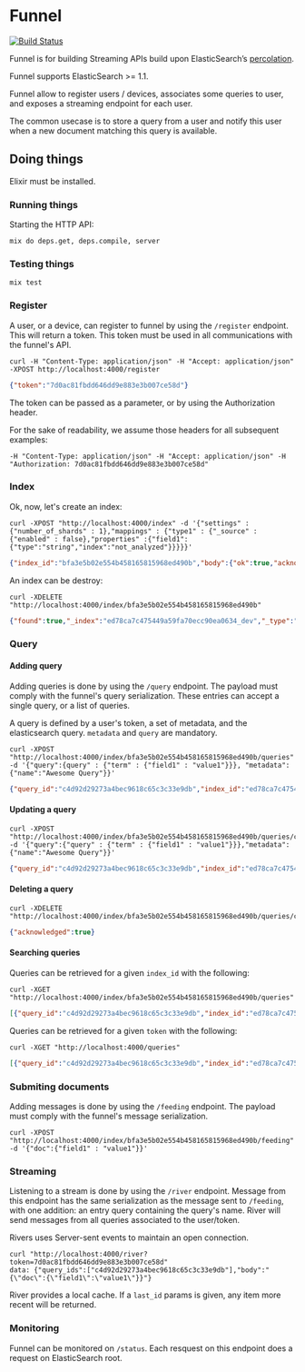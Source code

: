 # Funnel

[![Build Status](https://travis-ci.org/AF83/funnel_http.png?branch=master)](https://travis-ci.org/AF83/funnel_http)

Funnel is for building Streaming APIs build upon ElasticSearch’s
[percolation](http://www.elasticsearch.org/guide/en/elasticsearch/reference/current/search-percolate.html).

Funnel supports ElasticSearch >= 1.1.

Funnel allow to register users / devices, associates some queries to user, and
exposes a streaming endpoint for each user.

The common usecase is to store a query from a user and notify this user when a
new document matching this query is available.

## Doing things

Elixir must be installed.

### Running things

Starting the HTTP API:

``` shell
mix do deps.get, deps.compile, server
```

### Testing things

``` shell
mix test
```

### Register

A user, or a device, can register to funnel by using the `/register` endpoint.
This will return a token. This token must be used in all communications with the
funnel's API.

``` shell
curl -H "Content-Type: application/json" -H "Accept: application/json" -XPOST http://localhost:4000/register
```
``` json
{"token":"7d0ac81fbdd646dd9e883e3b007ce58d"}
```

The token can be passed as a parameter, or by using the Authorization header.

For the sake of readability, we assume those headers for all subsequent
examples:

``` shell
-H "Content-Type: application/json" -H "Accept: application/json" -H "Authorization: 7d0ac81fbdd646dd9e883e3b007ce58d"
```

### Index

Ok, now, let's create an index:

``` shell
curl -XPOST "http://localhost:4000/index" -d '{"settings" : {"number_of_shards" : 1},"mappings" : {"type1" : {"_source" : {"enabled" : false},"properties" :{"field1":{"type":"string","index":"not_analyzed"}}}}}'
```
``` json
{"index_id":"bfa3e5b02e554b458165815968ed490b","body":{"ok":true,"acknowledged":true}}
```

An index can be destroy:

``` shell
curl -XDELETE "http://localhost:4000/index/bfa3e5b02e554b458165815968ed490b"
```
``` json
{"found":true,"_index":"ed78ca7c475449a59fa70ecc90ea0634_dev","_type":".percolator","_id":"0f415001bc774a129921c4d929e3cd7c-14e8a26c56d04db2a1829d289ca7e91c","_version":3}
```

### Query

#### Adding query

Adding queries is done by using the `/query` endpoint. The payload must
comply with the funnel's query serialization. These entries can accept a single
query, or a list of queries.

A query is defined by a user's token, a set of metadata, and the elasticsearch
query. `metadata` and `query` are mandatory.

``` shell
curl -XPOST "http://localhost:4000/index/bfa3e5b02e554b458165815968ed490b/queries" -d '{"query":{query" : {"term" : {"field1" : "value1"}}}, "metadata":{"name":"Awesome Query"}}'
```
``` json
{"query_id":"c4d92d29273a4bec9618c65c3c33e9db","index_id":"ed78ca7c475449a59fa70ecc90ea0634","metadata":{"name":"Awesome Query"}}
```

#### Updating a query

``` shell
curl -XPOST "http://localhost:4000/index/bfa3e5b02e554b458165815968ed490b/queries/c4d92d29273a4bec9618c65c3c33e9db" -d '{"query":{"query" : {"term" : {"field1" : "value1"}}},"metadata":{"name":"Awesome Query"}}'
```

``` json
{"query_id":"c4d92d29273a4bec9618c65c3c33e9db","index_id":"ed78ca7c475449a59fa70ecc90ea0634","metadata":{"name":"Awesome Query"}}
```

#### Deleting a query

``` shell
curl -XDELETE "http://localhost:4000/index/bfa3e5b02e554b458165815968ed490b/queries/c4d92d29273a4bec9618c65c3c33e9db"
```

``` json
{"acknowledged":true}
```

#### Searching queries

Queries can be retrieved for a given `index_id` with the following:

``` shell
curl -XGET "http://localhost:4000/index/bfa3e5b02e554b458165815968ed490b/queries"
```
``` json
[{"query_id":"c4d92d29273a4bec9618c65c3c33e9db","index_id":"ed78ca7c475449a59fa70ecc90ea0634","score":1.0}]
```

Queries can be retrieved for a given `token` with the following:

``` shell
curl -XGET "http://localhost:4000/queries"
```
``` json
[{"query_id":"c4d92d29273a4bec9618c65c3c33e9db","index_id":"ed78ca7c475449a59fa70ecc90ea0634","score":1.0}]
```

### Submiting documents

Adding messages is done by using the `/feeding` endpoint. The payload must
comply with the funnel's message serialization.


``` shell
curl -XPOST "http://localhost:4000/index/bfa3e5b02e554b458165815968ed490b/feeding" -d '{"doc":{"field1" : "value1"}}'
```

### Streaming

Listening to a stream is done by using the `/river` endpoint.
Message from this endpoint has the same serialization as the message sent to
`/feeding`, with one addition: an entry query containing the query's name.
River will send messages from all queries associated to the user/token.

Rivers uses Server-sent events to maintain an open connection.

``` shell
curl "http://localhost:4000/river?token=7d0ac81fbdd646dd9e883e3b007ce58d"
data: {"query_ids":["c4d92d29273a4bec9618c65c3c33e9db"],"body":"{\"doc\":{\"field1\":\"value1\"}}"}
```

River provides a local cache. If a `last_id` params is given, any item more
recent will be returned.

### Monitoring

Funnel can be monitored on `/status`. Each resquest on this endpoint does a
request on ElasticSearch root.
